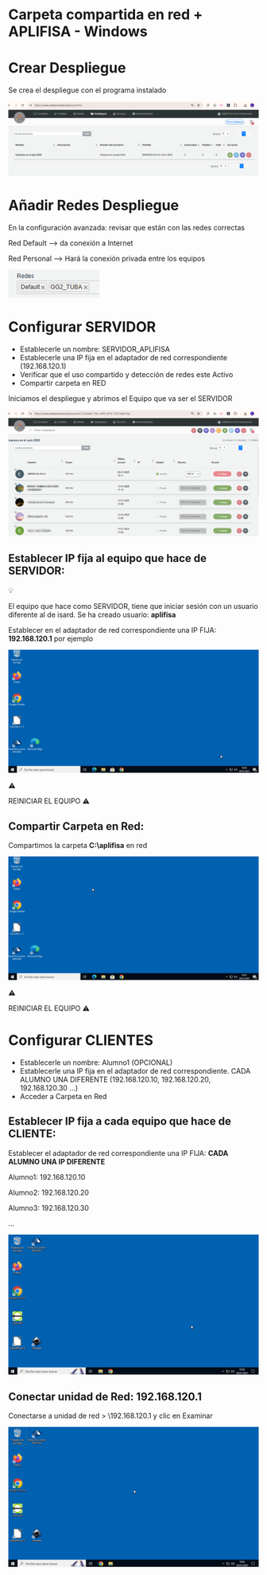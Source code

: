 # Carpeta compartida en red + APLIFISA - Windows

# Crear Despliegue

Se crea el despliegue con el programa instalado

![image.png](image.png)

# Añadir Redes Despliegue

En la configuración avanzada: revisar que están con las redes correctas

Red Default —> da conexión a Internet

Red Personal —> Hará la conexión privada entre los equipos

![image.png](image%201.png)

# Configurar SERVIDOR

- Establecerle un nombre: SERVIDOR_APLIFISA
- Establecerle una IP fija en el adaptador de red correspondiente (192.168.120.1)
- Verificar que el uso compartido y detección de redes este Activo
- Compartir carpeta en RED

Iniciamos el despliegue y abrimos el Equipo que va ser el SERVIDOR

![image.png](image%202.png)

## Establecer IP fija al equipo que hace de SERVIDOR:

<aside>
💡

El equipo que hace como SERVIDOR, tiene que iniciar sesión con un usuario diferente al de isard. Se ha creado usuario: **aplifisa**

</aside>

Establecer en el adaptador de red correspondiente una IP FIJA: **192.168.120.1** por ejemplo

![establecer-IP_FIJA.gif](establecer-IP_FIJA.gif)

<aside>
⚠️

REINICIAR EL EQUIPO ⚠️

</aside>

## Compartir Carpeta en Red:

Compartimos la carpeta **C:\aplifisa** en red

![compartir-carpeta-en-red.gif](compartir-carpeta-en-red.gif)

<aside>
⚠️

REINICIAR EL EQUIPO ⚠️

</aside>

# Configurar CLIENTES

- Establecerle un nombre: Alumno1 (OPCIONAL)
- Establecerle una IP fija en el adaptador de red correspondiente. CADA ALUMNO UNA DIFERENTE (192.168.120.10, 192.168.120.20, 192.168.120.30 ...)
- Acceder a Carpeta en Red

## Establecer IP fija a cada equipo que hace de CLIENTE:

Establecer el adaptador de red correspondiente una IP FIJA:  **CADA ALUMNO UNA IP DIFERENTE**

Alumno1: 192.168.120.10 

Alumno2: 192.168.120.20 

Alumno3: 192.168.120.30 

…

![establecer-IP_FIJA-cliente.gif](establecer-IP_FIJA-cliente.gif)

## Conectar unidad de Red: 192.168.120.1

Conectarse a unidad de red > \\192.168.120.1 y clic en Examinar

![conectar_a_unidad-red.gif](conectar_a_unidad-red.gif)